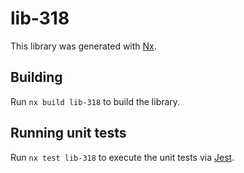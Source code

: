 # lib-318

This library was generated with [Nx](https://nx.dev).

## Building

Run `nx build lib-318` to build the library.

## Running unit tests

Run `nx test lib-318` to execute the unit tests via [Jest](https://jestjs.io).
